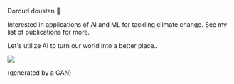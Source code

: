Doroud doustan 👋 

Interested in applications of AI and ML for tackling climate change. See my list of publications for more.

Let's utilize AI to turn our world into a better place..

![](https://github.com/ArsamAryandoust/ArsamAryandoust/blob/master/rollover.gif)

(generated by a GAN)

